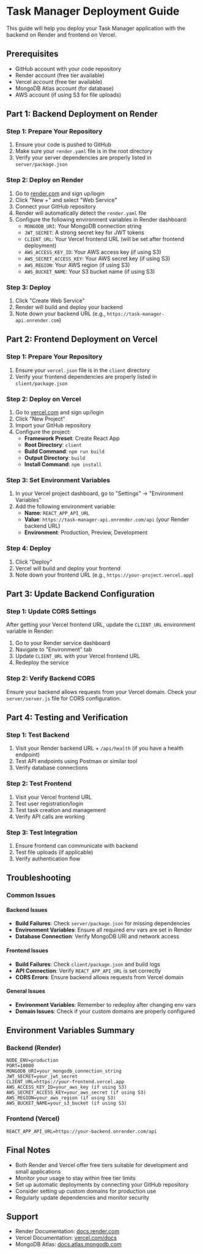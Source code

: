 # Task Manager Deployment Guide

This guide will help you deploy your Task Manager application with the backend on Render and frontend on Vercel.

## Prerequisites

- GitHub account with your code repository
- Render account (free tier available)
- Vercel account (free tier available)
- MongoDB Atlas account (for database)
- AWS account (if using S3 for file uploads)

## Part 1: Backend Deployment on Render

### Step 1: Prepare Your Repository
1. Ensure your code is pushed to GitHub
2. Make sure your `render.yaml` file is in the root directory
3. Verify your server dependencies are properly listed in `server/package.json`

### Step 2: Deploy on Render
1. Go to [render.com](https://render.com) and sign up/login
2. Click "New +" and select "Web Service"
3. Connect your GitHub repository
4. Render will automatically detect the `render.yaml` file
5. Configure the following environment variables in Render dashboard:
   - `MONGODB_URI`: Your MongoDB connection string
   - `JWT_SECRET`: A strong secret key for JWT tokens
   - `CLIENT_URL`: Your Vercel frontend URL (will be set after frontend deployment)
   - `AWS_ACCESS_KEY_ID`: Your AWS access key (if using S3)
   - `AWS_SECRET_ACCESS_KEY`: Your AWS secret key (if using S3)
   - `AWS_REGION`: Your AWS region (if using S3)
   - `AWS_BUCKET_NAME`: Your S3 bucket name (if using S3)

### Step 3: Deploy
1. Click "Create Web Service"
2. Render will build and deploy your backend
3. Note down your backend URL (e.g., `https://task-manager-api.onrender.com`)

## Part 2: Frontend Deployment on Vercel

### Step 1: Prepare Your Repository
1. Ensure your `vercel.json` file is in the `client` directory
2. Verify your frontend dependencies are properly listed in `client/package.json`

### Step 2: Deploy on Vercel
1. Go to [vercel.com](https://vercel.com) and sign up/login
2. Click "New Project"
3. Import your GitHub repository
4. Configure the project:
   - **Framework Preset**: Create React App
   - **Root Directory**: `client`
   - **Build Command**: `npm run build`
   - **Output Directory**: `build`
   - **Install Command**: `npm install`

### Step 3: Set Environment Variables
1. In your Vercel project dashboard, go to "Settings" → "Environment Variables"
2. Add the following environment variable:
   - **Name**: `REACT_APP_API_URL`
   - **Value**: `https://task-manager-api.onrender.com/api` (your Render backend URL)
   - **Environment**: Production, Preview, Development

### Step 4: Deploy
1. Click "Deploy"
2. Vercel will build and deploy your frontend
3. Note down your frontend URL (e.g., `https://your-project.vercel.app`)

## Part 3: Update Backend Configuration

### Step 1: Update CORS Settings
After getting your Vercel frontend URL, update the `CLIENT_URL` environment variable in Render:
1. Go to your Render service dashboard
2. Navigate to "Environment" tab
3. Update `CLIENT_URL` with your Vercel frontend URL
4. Redeploy the service

### Step 2: Verify Backend CORS
Ensure your backend allows requests from your Vercel domain. Check your `server/server.js` file for CORS configuration.

## Part 4: Testing and Verification

### Step 1: Test Backend
1. Visit your Render backend URL + `/api/health` (if you have a health endpoint)
2. Test API endpoints using Postman or similar tool
3. Verify database connections

### Step 2: Test Frontend
1. Visit your Vercel frontend URL
2. Test user registration/login
3. Test task creation and management
4. Verify API calls are working

### Step 3: Test Integration
1. Ensure frontend can communicate with backend
2. Test file uploads (if applicable)
3. Verify authentication flow

## Troubleshooting

### Common Issues

#### Backend Issues
- **Build Failures**: Check `server/package.json` for missing dependencies
- **Environment Variables**: Ensure all required env vars are set in Render
- **Database Connection**: Verify MongoDB URI and network access

#### Frontend Issues
- **Build Failures**: Check `client/package.json` and build logs
- **API Connection**: Verify `REACT_APP_API_URL` is set correctly
- **CORS Errors**: Ensure backend allows requests from Vercel domain

#### General Issues
- **Environment Variables**: Remember to redeploy after changing env vars
- **Domain Issues**: Check if your custom domains are properly configured

## Environment Variables Summary

### Backend (Render)
```
NODE_ENV=production
PORT=10000
MONGODB_URI=your_mongodb_connection_string
JWT_SECRET=your_jwt_secret
CLIENT_URL=https://your-frontend.vercel.app
AWS_ACCESS_KEY_ID=your_aws_key (if using S3)
AWS_SECRET_ACCESS_KEY=your_aws_secret (if using S3)
AWS_REGION=your_aws_region (if using S3)
AWS_BUCKET_NAME=your_s3_bucket (if using S3)
```

### Frontend (Vercel)
```
REACT_APP_API_URL=https://your-backend.onrender.com/api
```

## Final Notes

- Both Render and Vercel offer free tiers suitable for development and small applications
- Monitor your usage to stay within free tier limits
- Set up automatic deployments by connecting your GitHub repository
- Consider setting up custom domains for production use
- Regularly update dependencies and monitor security

## Support

- Render Documentation: [docs.render.com](https://docs.render.com)
- Vercel Documentation: [vercel.com/docs](https://vercel.com/docs)
- MongoDB Atlas: [docs.atlas.mongodb.com](https://docs.atlas.mongodb.com) 